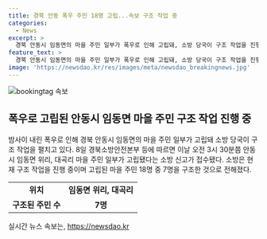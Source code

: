 ```yaml
---
title: 경북 안동 폭우 주민 18명 고립...속보 구조 작업 중
categories:
  - News
excerpt: >
  경북 안동시 임동면의 마을 주민 일부가 폭우로 인해 고립돼, 소방 당국이 구조 작업을 진행 중이다. 오전 3시 30분쯤 신고를 받아 현재 18명 중 7명이 구조됐으며 계속된 구조 작업으로 안전을 확보하고 있다.
feature_text: >
  경북 안동시 임동면의 마을 주민 일부가 폭우로 인해 고립돼, 소방 당국이 구조 작업을 진행 중이다. 오전 3시 30분쯤 신고를 받아 현재 18명 중 7명이 구조됐으며 계속된 구조 작업으로 안전을 확보하고 있다.
image: 'https://newsdao.kr/res/images/meta/newsdao_breakingnews.jpg'
---
```


<p><img src="https://newsdao.kr/res/images/meta/newsdao_breakingnews.jpg" alt="bookingtag 속보" /></p>

<h2 data-ke-size="size26">폭우로 고립된 안동시 임동면 마을 주민 구조 작업 진행 중</h2>

<p data-ke-size="size16">밤사이 내린 폭우로 인해 경북 안동시 임동면의 마을 주민 일부가 고립돼 소방 당국이 구조 작업을 펼치고 있다. 8일 경북소방안전본부 등에 따르면 이날 오전 3시 30분쯤 안동시 임동면 위리, 대곡리 마을 주민 일부가 고립됐다는 소방 신고가 접수됐다. 소방은 현재 구조 작업을 진행 중이며 고립된 마을 주민 18명 중 7명을 구조한 것으로 전해졌다.</p>

<table>
  <tbody>
    <tr>
      <td style="text-align: center; height: 17px;"><b>위치</b></td>
      <td style="text-align: center; height: 17px;"><b>임동면 위리, 대곡리</b></td>
    </tr>
    <tr>
      <td style="text-align: center; height: 17px;"><b>구조된 주민 수</b></td>
      <td style="text-align: center; height: 17px;"><b>7명</b></td>
    </tr>
  </tbody>
</table>
실시간 뉴스 속보는, <a href="https://newsdao.kr" rel="dofollow">https://newsdao.kr</a>


